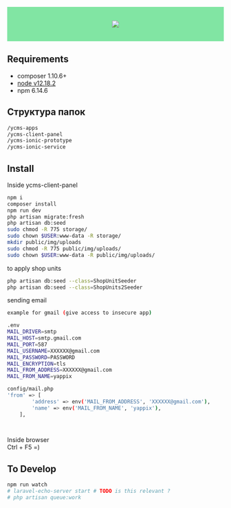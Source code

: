 <p align="center" style="background-color: #81E5A3; padding: 2rem">
  <img src="https://yappix.ru/wp-content/uploads/2019/12/logo.png">
</p>

## Requirements
- composer 1.10.6+
- <ins>node v12.18.2</ins>
- npm 6.14.6

## Структура папок
```sh
/ycms-apps
/ycms-client-panel
/ycms-ionic-prototype
/ycms-ionic-service
```


## Install
Inside ycms-client-panel
```sh
npm i
composer install
npm run dev
php artisan migrate:fresh
php artisan db:seed
sudo chmod -R 775 storage/
sudo chown $USER:www-data -R storage/
mkdir public/img/uploads
sudo chmod -R 775 public/img/uploads/
sudo chown $USER:www-data -R public/img/uploads/
```

to apply shop units

```sh
php artisan db:seed --class=ShopUnitSeeder
php artisan db:seed --class=ShopUnits2Seeder
```

sending  email 

```sh
example for gmail (give access to insecure app)

.env
MAIL_DRIVER=smtp
MAIL_HOST=smtp.gmail.com
MAIL_PORT=587
MAIL_USERNAME=XXXXXX@gmail.com
MAIL_PASSWORD=PASSWORD
MAIL_ENCRYPTION=tls
MAIL_FROM_ADDRESS=XXXXXX@gmail.com
MAIL_FROM_NAME=yappix

config/mail.php
'from' => [
        'address' => env('MAIL_FROM_ADDRESS', 'XXXXXX@gmail.com'),
        'name' => env('MAIL_FROM_NAME', 'yappix'),
    ],

    
```

Inside browser  
Ctrl + F5 =)


## To Develop
```sh
npm run watch
# laravel-echo-server start # TODO is this relevant ?
# php artisan queue:work
```


